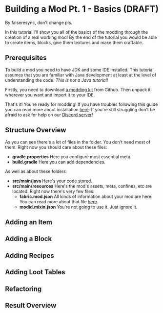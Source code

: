 # Building a Mod Pt. 1 - Basics (DRAFT)

By falseresync, don't change pls.

In this tutorial I'll show you all of the basics of the modding through
the creation of a real working mod! By the end of the tutorial you would
be able to create items, blocks, give them textures and make them
craftable.

## Prerequisites

To build a mod you need to have JDK and some IDE installed. This
tutorial assumes that you are familiar with Java development at least at
the level of understanding the code. *This is not a Java tutorial!*

Firstly, you need to download [a modding
kit](https://github.com/FabricMC/fabric-example-mod) from Github. Then
unpack it wherever you want and import it to your IDE.

That's it! You're ready for modding! If you have troubles following this
guide you can read more about installation [here](../Modding-Tutorials/setup.md). If
you're still struggling don't be afraid to ask for help on our [Discord
server](https://discord.gg/v6v4pMv)!

## Structure Overview

As you can see there's a lot of files in the folder. You don't need most
of them. Right now you should care about these files:

- **gradle.properties** Here you configure most essential meta.
- **build.gradle** Here you can add dependencies.

As well as about these folders:

- **src/main/java** Here's your code stored.
- **src/main/resources** Here's the mod's assets, meta, confines, etc
  are located. Right now there's very few files:
  - **fabric.mod.json** All kinds of information about your mod are
    here. You can read more about that file
    [here](../Documentation/fabric_mod_json.md).
  - **modid.mixin.json** You're not going to use it. Just ignore it.

## Adding an Item

## Adding a Block

## Adding Recipes

## Adding Loot Tables

## Refactoring

## Result Overview

